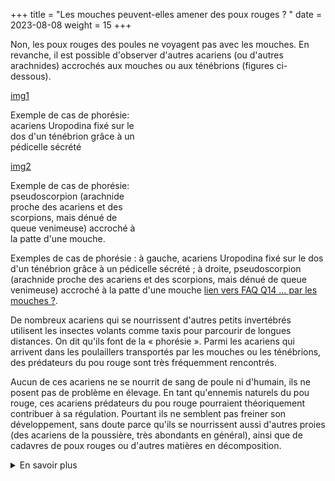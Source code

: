 +++
title = "Les mouches peuvent-elles amener des poux rouges ? "
date = 2023-08-08
weight = 15
+++

Non, les poux rouges des poules ne voyagent pas avec les mouches. En revanche, il est possible d'observer d'autres acariens (ou d'autres arachnides) accrochés aux mouches ou aux ténébrions (figures ci-dessous). 


<div class="img_largeur_max" style="width:40%">

[img1](/img/acariens_tenebrions.webp)


Exemple de cas de phorésie: acariens Uropodina fixé sur le dos d'un ténébrion grâce à un pédicelle sécrété

</div>

<div class="img_largeur_max" style="width:40%">

[img2](/img/pseudoscorpion_mouche.webp)

Exemple de cas de phorésie: pseudoscorpion (arachnide proche des acariens et des scorpions, mais dénué de queue venimeuse) accroché à la patte d'une mouche.

</div>

Exemples de cas de phorésie :  à gauche, acariens Uropodina fixé sur le dos d'un ténébrion grâce à un pédicelle sécrété ; à droite, pseudoscorpion (arachnide proche des acariens et des scorpions, mais dénué de queue venimeuse) accroché à la patte d'une mouche [lien vers FAQ Q14 … par les mouches ?](XXXX).

De nombreux acariens qui se nourrissent d'autres petits invertébrés utilisent les insectes volants comme taxis pour parcourir de longues distances. On dit qu'ils font de la « phorésie ». Parmi les acariens qui arrivent dans les poulaillers transportés par les mouches ou les ténébrions, des prédateurs du pou rouge sont très fréquemment rencontrés. 

Aucun de ces acariens ne se nourrit de sang de poule ni d'humain, ils ne posent pas de problème en élevage. En tant qu'ennemis naturels du pou rouge, ces acariens prédateurs du pou rouge pourraient théoriquement contribuer à sa régulation. Pourtant ils ne semblent pas freiner son développement, sans doute parce qu'ils se nourrissent aussi d'autres proies (des acariens de la poussière, très abondants en général), ainsi que de cadavres de poux rouges ou d'autres matières en décomposition. 


<details class = "en_savoir_plus">
    <summary>En savoir plus</summary>

## Qu'est-ce que la phorésie, plus précisément ?

La phorésie sur insectes volants chez les acariens et autres arthropodes dénués d'ailes est largement documentée dans la littérature (voir article [Wikipedia](https://fr.wikipedia.org/wiki/Phorésie)). Pour ce faire, l'animal doit pouvoir s'agripper fermement à l'insecte « taxi » pour y rester accrocher sur la totalité du trajet. Les Macrochelidés ont pour habitude de faire de la phorésie au stade adulte femelle en saisissant fermement un poil de l'insecte avec leurs chélicères (organes buccaux paires équipés chacun d'une pince). Les Uropodina sécrètent une matière adhésive qui durcit et forme un pédicelle qui permet aux deutonymphes de voyager longtemps fixées à la cuticule de l'insecte (ex. ténébrion sur la figure ci-dessous). Des Astigmates (acariens de la poussière) portent des ventouses en face ventrale au stade deutonymphe, qui leur permettent de demeurer étroitement fixés à la cuticule de leur « taxi ». Les pseudoscorpions sont de petits arachnides à l'allure de scorpion mais dénués de queue venimeuse. Comme les scorpions, leurs pédialpes portent des pinces. Ils se déplacent souvent en s'agrippant avec ces pinces à des mouches. Certains acariens prédateurs du pou rouge peuvent aussi se déplacer sur les rongeurs (ex. *Androlaelaps casalis*).
Quel est le régime alimentaire des acariens et pseudoscorpions qui arrivent avec les insectes volants dans les poulaillers ?
Les Macrochélidés que l'on rencontre dans les poulaillers se nourrissent généralement d'œufs et larves de mouches. Les Digamasellidés se nourrissent plutôt de nématodes (vers microscopiques fréquences dans les fientes). Les Uropodina sont omnivores, se nourrissant à la fois de matière en décomposition et de proies vivantes ou mortes (poux rouges et autres invertébrés). Les Astigmates sont les acariens de la poussière auxquels certains humains sont allergiques. Ils se nourrissent essentiellement de champignons microscopiques et de matière organiques diverses et sont toujours présents dans les élevages (au moins de type sol) et généralement très abondants. Les pseudoscorpions sont des prédateurs d'autres invertébrés. Ils sont capables de manger des poux rouges, mais préfèrent des proies légèrement plus grosses. 
Comment sait-on que le pou rouge ne pratique pas la phorésie sur les insectes ?

Le pou rouge des poules *Dermanyssus gallinae* est dénué d'appendices lui permettant de se fixer sur un insecte : il n'a pas de pinces sur ses chélicères (adaptées à l'hématophagie), ne possède aucune ventouse spécifique et n'est pas capable de sécréter de pédicelle. Une seule observation a été publiée à ce jour rapportant 5 individus femelles adultes posés sur un coléoptère herbivore au Brésil et identifiés par observation morphologique (Flechtmann & Baggio 1993). Afin de voir si cela pouvait arriver dans les élevages de pondeuses, L. Roy a examiné systématiquement les mouches capturées sur des plaques engluées placées en début d'été durant une semaine dans une dizaine de poulaillers infestés par le pou rouge des poules, ainsi que des centaines de ténébrions collectés directement dans des poulaillers infestés (2007-2008, région lyonnaise). Le résultat est clair : de nombreux acariens prédateurs ou omnivores et des pseudoscorpions ont été recensés, mais aucun pou rouge (L. Roy, données non publiées). Étant donné l'absence d'équipement pour se fixer à un insecte et ces résultats concret, il est très probable que l'unique observation faite au Brésil représente un cas fortuit et concerne une espèce de pou rouge autre que *D. gallinae* (la distinction entre espèces de Dermanyssus est très difficile voire impossible même pour les spécialistes sur la seule base d'un examen morphologique). 

#### Sources scientifiques

- [Article « Phorésie » Wikipédia](https://fr.wikipedia.org/wiki/Phorésie)
- [Seeman & Walter 2023](https://www.annualreviews.org/doi/pdf/10.1146/annurev-ento-120220-013329) 
- [Zriki *et al.* 2021](https://onlinelibrary.wiley.com/doi/10.1002/jez.2496)
- [Roy *et al.* 2017](https://www.sciencedirect.com/science/article/abs/pii/S104996441730169X?via%3Dihubs)
- [Le saviez-vous](https://pourougepoule.fr/connaissance) n°[3](https://pourougepoule.fr/connaissance#slide_idr-3)

</details>
